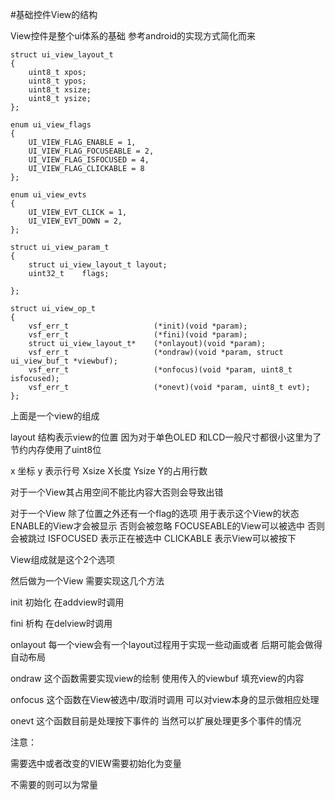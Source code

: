 #基础控件View的结构

View控件是整个ui体系的基础
参考android的实现方式简化而来

	struct ui_view_layout_t
	{
		uint8_t xpos;
		uint8_t ypos;
		uint8_t xsize;
		uint8_t ysize;
	};

	enum ui_view_flags
	{
		UI_VIEW_FLAG_ENABLE = 1,
		UI_VIEW_FLAG_FOCUSEABLE = 2,
		UI_VIEW_FLAG_ISFOCUSED = 4,
		UI_VIEW_FLAG_CLICKABLE = 8
	};

	enum ui_view_evts
	{
		UI_VIEW_EVT_CLICK = 1,
		UI_VIEW_EVT_DOWN = 2,
	};

	struct ui_view_param_t
	{
		struct ui_view_layout_t layout;
		uint32_t	flags;
	
	};

	struct ui_view_op_t
	{
		vsf_err_t 					(*init)(void *param);
		vsf_err_t 					(*fini)(void *param);
		struct ui_view_layout_t* 	(*onlayout)(void *param);
		vsf_err_t 					(*ondraw)(void *param, struct ui_view_buf_t *viewbuf);
		vsf_err_t					(*onfocus)(void *param, uint8_t isfocused);
		vsf_err_t 					(*onevt)(void *param, uint8_t evt);
	};

上面是一个view的组成

layout 结构表示view的位置 因为对于单色OLED 和LCD一般尺寸都很小这里为了节约内存使用了uint8位

x 坐标
y 表示行号
Xsize X长度
Ysize Y的占用行数

对于一个View其占用空间不能比内容大否则会导致出错

对于一个View 除了位置之外还有一个flag的选项
用于表示这个View的状态
ENABLE的View才会被显示 否则会被忽略
FOCUSEABLE的View可以被选中 否则会被跳过
ISFOCUSED 表示正在被选中
CLICKABLE 表示View可以被按下

View组成就是这个2个选项

然后做为一个View 需要实现这几个方法

init 初始化 在addview时调用

fini 析构	在delview时调用

onlayout	每一个view会有一个layout过程用于实现一些动画或者 后期可能会做得自动布局

ondraw		这个函数需要实现view的绘制 使用传入的viewbuf 填充view的内容

onfocus		这个函数在View被选中/取消时调用 可以对view本身的显示做相应处理

onevt		这个函数目前是处理按下事件的 当然可以扩展处理更多个事件的情况

注意：

需要选中或者改变的VIEW需要初始化为变量

不需要的则可以为常量
